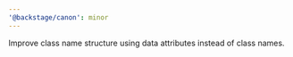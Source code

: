 ```yaml
---
'@backstage/canon': minor
---
```


Improve class name structure using data attributes instead of class names.
